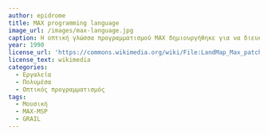 ```yaml
---
author: epidrome
title: MAX programming language 
image_url: /images/max-language.jpg
caption: Η οπτική γλώσσα προγραμματισμού MAX δημιουργήθηκε για να διευκολύνει την καλιτεχνική δημιουργία και βασίζεται στην λογική της ροής δεδομένων μέσα από τον οπτικά σχεδιασμένο γράφο επεξεργασίας τους, αντί για κείμενο και εντολές ελέγχου σε γραμμική σειρά που συναντάμε στις παραδοσιακές γλώσσες προγραμματισμού.
year: 1990
license_url: 'https://commons.wikimedia.org/wiki/File:LandMap_Max_patcher.jpg' 
license_text: wikimedia
categories:
  - Εργαλεία 
  - Πολυμέσα
  - Οπτικός προγραμματισμός
tags:
  - Μουσική
  - MAX-MSP
  - GRAIL
---
```

